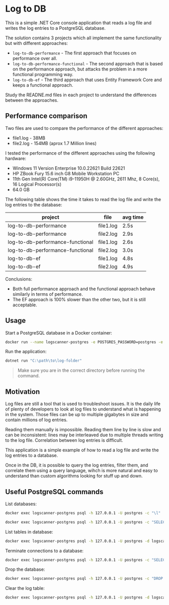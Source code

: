 # Log to DB
This is a simple .NET Core console application that reads a log file and writes the log entries to a PostgreSQL database.

The solution contains 3 projects which all implement the same functionality but with different approaches:
- `log-to-db-performance` - The first approach that focuses on performance over all.
- `log-to-db-performance-functional` - The second approach that is based on the performance approach, but attacks the problem in a more functional programming way.
- `log-to-db-ef` - The third approach that uses Entity Framework Core and keeps a functional approach.

Study the READNE.md files in each project to understand the differences between the approaches.

## Performance comparison

Two files are used to compare the performance of the different approaches:
- file1.log - 38MB
- file2.log - 154MB (aprox 1.7 Million lines)

I tested the performance of the different approaches using the following hardware:
- Windows 11 Version Enterprise 10.0.22621 Build 22621
- HP ZBook Fury 15.6 inch G8 Mobile Workstation PC
- 11th Gen Intel(R) Core(TM) i9-11950H @ 2.60GHz, 2611 Mhz, 8 Core(s), 16 Logical Processor(s)
- 64.0 GB

The following table shows the time it takes to read the log file and write the log entries to the database:

| project                        | file     | avg time |
|--------------------------------|----------|----------|
| log-to-db-performance          | file1.log|  2.5s    |
| log-to-db-performance          | file2.log|  2.9s    |
| log-to-db-performance-functional| file1.log| 2.6s    |
| log-to-db-performance-functional| file2.log| 3.0s    |
| log-to-db-ef                   | file1.log|  4.8s    |
| log-to-db-ef                   | file2.log|  4.9s    |

Conclusions:
- Both full performance approach and the functional approach behave similarly in terms of performance.
- The EF approach is 100% slower than the other two, but it is still acceptable.

## Usage

Start a PostgreSQL database in a Docker container:

```bash
docker run --name logscanner-postgres -e POSTGRES_PASSWORD=postgres -e POSTGRES_USER=postgres -e POSTGRES_DB=logs -d -p 5432:5432 postgres
```

Run the application:

```bash
dotnet run "C:\path\to\log-folder"
```

> Make sure you are in the correct directory before running the command.

## Motivation
Log files are still a tool that is used to troubleshoot issues. It is the daily life of plenty of developers to look at log files to understand what is happening in the system. Those files can be up to multiple gigabytes in size and contain millions of log entries.

Reading them manually is impossible.
Reading them line by line is slow and can be inconsistent: lines may be interleaved due to multiple threads writing to the log file.
Correlation between log entries is difficult.

This application is a simple example of how to read a log file and write the log entries to a database.

Once in the DB, it is possible to query the log entries, filter them, and correlate them using a query language, wihch is more natural and easy to understand than custom algorithms looking for stuff up and down.


## Useful PostgreSQL commands

List databases:

```bash
docker exec logscanner-postgres psql -h 127.0.0.1 -U postgres -c "\l"

docker exec logscanner-postgres psql -h 127.0.0.1 -U postgres -c "SELECT datname FROM pg_database WHERE datistemplate = false;"
```

List tables in database:

```bash	
docker exec logscanner-postgres psql -h 127.0.0.1 -U postgres -d logscannerdotnet -c "SELECT schemaname, tablename FROM pg_tables WHERE schemaname NOT IN ('pg_catalog', 'information_schema');"
```

Terminate connections to a database:
```bash
docker exec logscanner-postgres psql -h 127.0.0.1 -U postgres -c "SELECT pg_terminate_backend(pg_stat_activity.pid) FROM pg_stat_activity WHERE datname = 'logscannerdotnet';"
```


Drop the database:
```bash
docker exec logscanner-postgres psql -h 127.0.0.1 -U postgres -c "DROP DATABASE logscannerdotnet;"
```

Clear the log table:
```bash
docker exec logscanner-postgres psql -h 127.0.0.1 -U postgres -d logscannerdotnet -c "DELETE FROM log;"
```